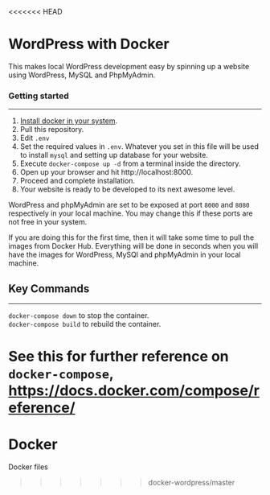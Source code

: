 <<<<<<< HEAD
# WordPress with Docker

This makes local WordPress development easy by spinning up a website using WordPress, MySQL and PhpMyAdmin.

### Getting started

---

1. [Install docker in your system](https://docs.docker.com/get-docker/).
2. Pull this repository.
3. Edit `.env`
4. Set the required values in `.env`. Whatever you set in this file will be used to install `mysql` and setting up database for your website.
5. Execute `docker-compose up -d` from a terminal inside the directory.
6. Open up your browser and hit http://localhost:8000.
7. Proceed and complete installation.
8. Your website is ready to be developed to its next awesome level.

WordPress and phpMyAdmin are set to be exposed at port `8000` and `8080` respectively in your local machine. You may change this if these ports are not free in your system.

If you are doing this for the first time, then it will take some time to pull the images from Docker Hub. Everything will be done in seconds when you will have the images for WordPress, MySQl and phpMyAdmin in your local machine.

## Key Commands

---

`docker-compose down` to stop the container.  
`docker-compose build` to rebuild the container.

See this for further reference on `docker-compose`, https://docs.docker.com/compose/reference/
=======
# Docker
Docker files
>>>>>>> docker-wordpress/master
